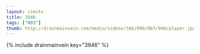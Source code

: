 ```yaml
--- 
layout: sieutv
title: 3946
tags: ["003"]
thumb: http://drainmainvein.com/media/videos/tmb/000/003/946/player.jpg
---
```

{% include drainmainvein key="3946" %} 
